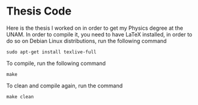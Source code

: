 # Thesis Code

Here is the thesis I worked on in order to get my Physics degree at the UNAM. In order to compile it, you need to have LaTeX installed, in order to do so on Debian Linux distributions, run the following command

    sudo apt-get install texlive-full

To compile, run the following command

    make

To clean and compile again, run the command

    make clean